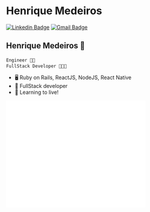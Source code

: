 # Henrique Medeiros
[![Linkedin Badge](https://img.shields.io/badge/-HenriqueMedeiros-blue?style=flat-square&logo=Linkedin&logoColor=white&link=https://www.linkedin.com/in/hugo-duarte-3392bb153/)](https://www.linkedin.com/in/hmdros/) 
[![Gmail Badge](https://img.shields.io/badge/-hmdros@gmail.com-c14438?style=flat-square&logo=Gmail&logoColor=white&link=mailto:hmdros@gmail.com)](mailto:hmdros@gmail.com)

## Henrique Medeiros 👋

    Engineer 👷🏻
    FullStack Developer 👨🏻‍💻

- 🖥️ Ruby on Rails, ReactJS, NodeJS, React Native
- 🔭 FullStack developer
- 🌱 Learning to live! 

<img src="/github-metrics.svg" alt="Metrics" width="75%">
